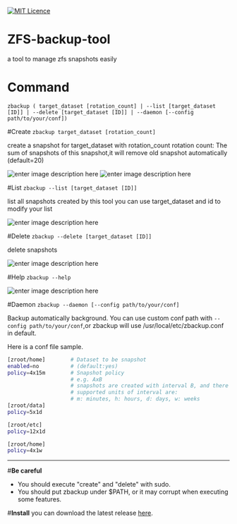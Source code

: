[![MIT Licence](https://badges.frapsoft.com/os/mit/mit.svg?v=103)](https://opensource.org/licenses/mit-license.php) 

# **ZFS-backup-tool**
a tool to manage zfs snapshots easily

# **Command**
    zbackup ( target_dataset [rotation_count] | --list [target_dataset [ID]] | --delete [target_dataset [ID]] | --daemon [--config path/to/your/conf])

#Create
`zbackup target_dataset [rotation_count]`

create a snapshot for target_dataset with rotation_count
rotation count: The sum of snapshots of this snapshot,it will remove old snapshot automatically (default=20)

![enter image description here](http://i.imgur.com/1uxK5pk.png)
![enter image description here](http://i.imgur.com/fZWn3PQ.png)

#List
`zbackup --list [target_dataset [ID]]`

list all snapshots created by this tool
you can use target_dataset and id to modify your list

![enter image description here](http://i.imgur.com/gZFsO6Q.png)

#Delete
`zbackup --delete [target_dataset [ID]]`

delete snapshots

![enter image description here](http://i.imgur.com/Mxx4CyX.png)

#Help
`zbackup --help`

![enter image description here](http://i.imgur.com/4DEnHWR.png)

#Daemon
`zbackup --daemon [--config path/to/your/conf]`

Backup automatically background.
You can use custom conf path with `--config path/to/your/conf`,or zbackup will use /usr/local/etc/zbackup.conf in default.

Here is a conf file sample.
```bash
[zroot/home]		# Dataset to be snapshot
enabled=no			# (default:yes)
policy=4x15m		# Snapshot policy
					# e.g. AxB
					# snapshots are created with interval B, and there can be A snapshots (created by zbackup) at most
					# supported units of interval are:
					# m: minutes, h: hours, d: days, w: weeks
[zroot/data]
policy=5x1d

[zroot/etc]
policy=12x1d

[zroot/home]
policy=4x1w
```


----------
#**Be careful**

 - You should execute "create" and "delete" with sudo.
 - You should put zbackup under $PATH, or it may corrupt when executing some features.

#**Install**
you can download the latest release [here](https://github.com/FrozenKP/ZFS-backup-tool/releases).
